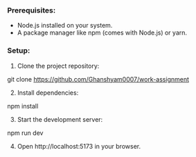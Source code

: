 ### Prerequisites:
- Node.js installed on your system.
- A package manager like npm (comes with Node.js) or yarn.

### Setup:
1. Clone the project repository:

git clone https://github.com/Ghanshyam0007/work-assignment
​

2. Install dependencies:

npm install
​

3. Start the development server:

npm run dev
​

4. Open http://localhost:5173 in your browser.
